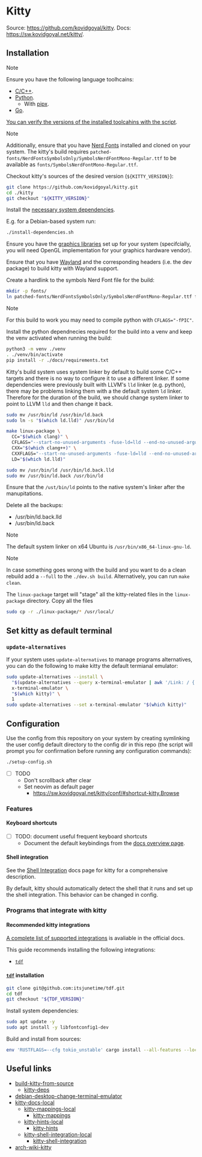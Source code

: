 # Kitty

Source: https://github.com/kovidgoyal/kitty.
Docs: https://sw.kovidgoyal.net/kitty/.

## Installation

> [!NOTE]
>
> Ensure you have the following language toolhcains:
> - [C/C++](../system-setup/toolchains/llvm/README.md).
> - [Python](../system-setup/toolchains/python/README.md).
>   - With [pipx](../system-setup/toolchains/python/README.md#pipx).
> - [Go](../system-setup/toolchains/go/README.md).
>
> [You can verify the versions of the installed toolcahins with the script](../system-setup/toolchains/README.md#verify-versions-of-the-installed-toolchains).

> [!NOTE]
>
> Additionally, ensure that you have [Nerd Fonts](../system-setup/fonts.md#nerd-fonts) installed and cloned on your system. The kitty's build requires `patched-fonts/NerdFontsSymbolsOnly/SymbolsNerdFontMono-Regular.ttf` to be available as `fonts/SymbolsNerdFontMono-Regular.ttf`.

Checkout kitty's sources of the desired version (`${KITTY_VERSION}`):

```bash
git clone https://github.com/kovidgoyal/kitty.git
cd ./kitty
git checkout "${KITTY_VERSION}"
```

Install the [necessary system dependencies][kitty-deps].

E.g. for a Debian-based system run:

```bash
./install-dependencies.sh
```

Ensure you have the [graphics libraries](../../system-setup/graphics.md) set up for your system (specifcially, you will need OpenGL implementation for your graphics hardware vendor).

Ensure that you have [Wayland](../system-setup/wayland/README.md) and the corresponding headers (i.e. the dev package) to build kitty with Wayland support.

Create a hardlink to the symbols Nerd Font file for the build:

```bash
mkdir -p fonts/
ln patched-fonts/NerdFontsSymbolsOnly/SymbolsNerdFontMono-Regular.ttf fonts/SymbolsNerdFontMono-Regular.ttf
```

<!--
> [!NOTE]
>
> You can run `./dev.sh --help` to list all the available commands and options.

Build kitty:

```bash
export CC="$(which clang)"
export CXX="$(which clang++)"
export LD="$(which ld.lld)"
./dev.sh build
```
-->

> [!NOTE]
>
> For this build to work you may need to compile python with `CFLAGS="-fPIC"`.

Install the python dependnecies required for the build into a venv and keep the venv activated when running the build:

```bash
python3 -m venv ./venv
. ./venv/bin/activate
pip install -r ./docs/requirements.txt
```

Kitty's build system uses system linker by default to build some C/C++ targets and there is no way to configure it to use a different linker. If some dependencies were previously built with LLVM's `lld` linker (e.g. python), there may be problems linking them with a the default system `ld` linker. Therefore for the duration of the build, we should change system linker to point to LLVM `lld` and then change it back.

```bash
sudo mv /usr/bin/ld /usr/bin/ld.back
sudo ln -s "$(which ld.lld)" /usr/bin/ld

make linux-package \
  CC="$(which clang)" \
  CFLAGS="--start-no-unused-arguments -fuse-ld=lld --end-no-unused-arguments" \
  CXX="$(which clang++)" \
  CXXFLAGS="--start-no-unused-arguments -fuse-ld=lld --end-no-unused-arguments" \
  LD="$(which ld.lld)"

sudo mv /usr/bin/ld /usr/bin/ld.back.lld
sudo mv /usr/bin/ld.back /usr/bin/ld 
```

Ensure that the `/ust/bin/ld` points to the native system's linker after the manupitations.

Delete all the backups:
- /usr/bin/ld.back.lld
- /usr/bin/ld.back

> [!NOTE]
>
> The default system linker on x64 Ubuntu is `/usr/bin/x86_64-linux-gnu-ld`.

> [!NOTE]
>
> In case something goes wrong with the build and you want to do a clean rebuild add a `--full` to the `./dev.sh build`. Alternatively, you can run `make clean`.

The `linux-package` target will "stage" all the kitty-related files in the `linux-package` directory. Copy all the files

```bash
sudo cp -r ./linux-package/* /usr/local/
```

## Set kitty as default terminal

### `update-alternatives`

If your system uses `update-alternatives` to manage programs alternatives, you can do the following to make kitty the default termianal emulator:

```bash
sudo update-alternatives --install \
  "$(update-alternatives --query x-terminal-emulator | awk '/Link: / { print $2 }')" \
  x-terminal-emulator \
  "$(which kitty)" \
  1
sudo update-alternatives --set x-terminal-emulator "$(which kitty)"
```

## Configuration

Use the config from this repository on your system by creating symlinking the user config default directory to the config dir in this repo (the script will prompt you for confirmation before running any configuration commands):

```bash
./setup-config.sh
```

- [ ] TODO
  - Don't scrollback after clear
  - Set neovim as default pager
    - https://sw.kovidgoyal.net/kitty/conf/#shortcut-kitty.Browse

### Features

#### Keyboard shortcuts

- [ ] TODO: document useful frequent keyboard shortcuts
  - Document the default keybindings from the [docs overview page][kitty-docs-local].

#### Shell integration

See the [Shell Integration][kitty-shell-integration] docs page for kitty for a comprehensive description.

By default, kitty should automatically detect the shell that it runs and set up the shell integration. This behavior can be changed in config.

### Programs that integrate with kitty

#### Recommended kitty integrations

[A complete list of supported integrations][kitty-shell-integration] is avaliable in the official docs.

This guide recommends installing the following integrations:

- [`tdf`](#tdf)

#### [`tdf`][github-tdf] installation

```bash
git clone git@github.com:itsjunetime/tdf.git
cd tdf
git checkout "${TDF_VERSION}"
```

Install system dependencies:

```bash
sudo apt update -y
sudo apt install -y libfontconfig1-dev
```

Build and install from sources:

```bash
env 'RUSTFLAGS=--cfg tokio_unstable' cargo install --all-features --locked --path .
```

## Useful links

- [build-kitty-from-source][build-kitty-from-source]
  - [kitty-deps][kitty-deps]
- [debian-desktop-change-terminal-emulator][debian-desktop-change-terminal-emulator]
- [kitty-docs-local][kitty-docs-local]
  - [kitty-mappings-local][kitty-mappings-local]
    - [kitty-mappings][kitty-mappings]
  - [kitty-hints-local][kitty-hints-local]
    - [kitty-hints][kitty-hints]
  - [kitty-shell-integration-local][kitty-shell-integration-local]
    - [kitty-shell-integration][kitty-shell-integration]
- [arch-wiki-kitty][arch-wiki-kitty]

[build-kitty-from-source]: <https://sw.kovidgoyal.net/kitty/build/>
[kitty-deps]: <https://sw.kovidgoyal.net/kitty/build/#dependencies>
[debian-desktop-change-terminal-emulator]: <https://askubuntu.com/questions/1135970/ctrl-alt-t-launches-a-different-terminal-than-that-from-the-launcher>
[kitty-docs-local]: <file:///usr/local/share/doc/kitty/html/overview.html>
[kitty-shell-integration-local]: <file:///usr/local/share/doc/kitty/html/shell-integration.html>
[kitty-shell-integration]: <https://sw.kovidgoyal.net/kitty/shell-integration/>
[kitty-mappings-local]: <file:///usr/local/share/doc/kitty/html/mapping.html>
[kitty-mappings]: <https://sw.kovidgoyal.net/kitty/mapping/>
[kitty-hints-local]: <file:///usr/local/share/doc/kitty/html/kittens/hints.html>
[kitty-hints]: <https://sw.kovidgoyal.net/kitty/kittens/hints/>
[arch-wiki-kitty]: <https://wiki.archlinux.org/title/Kitty>
[github-tdf]: <https://github.com/itsjunetime/tdf>
